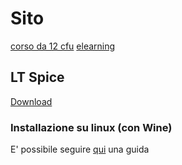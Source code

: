 # Sito
[corso da 12 cfu](http://brahms.iet.unipi.it/es)
[elearning](https://elearn.ing.unipi.it/course/view.php?id=2958)



## LT Spice
[Download](https://www.analog.com/en/design-center/design-tools-and-calculators/ltspice-simulator.html)

### Installazione su linux (con Wine)
E' possibile seguire [qui](https://www.pcsuggest.com/install-ltspice-linux/) una guida